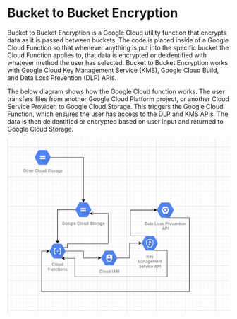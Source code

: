 # Bucket to Bucket Encryption

Bucket to Bucket Encryption is a Google Cloud utility function that encrypts data as it is passed between buckets. The code is placed inside of a Google Cloud Function so that whenever anything is put into the specific bucket the Cloud Function applies to, that data is encrypted or deidentified with whatever method the user has selected. Bucket to Bucket Encryption works with Google Cloud Key Management Service (KMS), Google Cloud Build, and Data Loss Prevention (DLP) APIs. 

The below diagram shows how the Google Cloud function works. The user transfers files from another Google Cloud Platform project, or another Cloud Service Provider, to Google Cloud Storage. This triggers the Google Cloud Function, which ensures the user has access to the DLP and KMS APIs. The data is then deidentified or encrypted based on user input and returned to Google Cloud Storage.
 
![Diagram of Dataflow](/images/diagram.png) 
